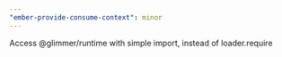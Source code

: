 ```yaml
---
"ember-provide-consume-context": minor
---
```


Access @glimmer/runtime with simple import, instead of loader.require
